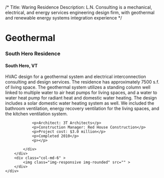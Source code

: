 /*
Title: Waring Residence
Description: L.N. Consulting is a mechanical, electrical, and energy services engineering design firm, with geothermal and renewable energy systems integration experience
*/

# Geothermal

<div>
	<div class="row">
		<div class="col-md-6" >
			<div class="well" >
				<h3>South Hero Residence</h3>
				<h4>South Hero, VT</h4>
				<p>
   
   HVAC design for a geothermal system and electrical interconnection consulting and design services.  The residence has approximately 7500 s.f. of living space.  The geothermal system utilizes a standing column well linked to multiple water to air heat pumps for living spaces, and a water to water heat pump for radiant heat and domestic water heating.  The design includes a solar domestic water heating system as well.  We included the bathroom ventilation, energy recovery ventilation for the living spaces, and the kitchen ventilation system.
</p>
				
				<p>Architect: 3T Architects</p>
				<p>Construction Manager: Red House Construction</p>
				<p>Project cost: $3.0 million</p>
				<p>Completed 2010</p>
				<p></p>
				
			</div>
		</div>
		<div class="col-md-6" >
			<img class="img-responsive img-rounded" src="" >
		</div>
	</div>
</div>
